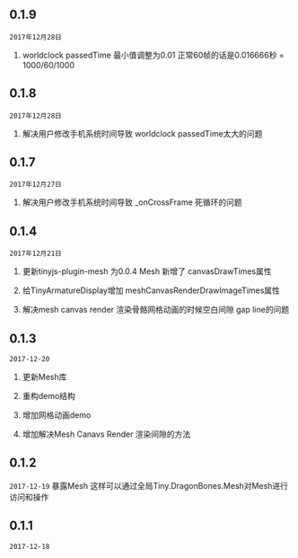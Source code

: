 ## 0.1.9
`2017年12月28日`
1. worldclock passedTime 最小值调整为0.01 正常60帧的话是0.016666秒 = 1000/60/1000

## 0.1.8
`2017年12月28日`
1. 解决用户修改手机系统时间导致 worldclock passedTime太大的问题

## 0.1.7
`2017年12月27日`
1. 解决用户修改手机系统时间导致 _onCrossFrame 死循环的问题
## 0.1.4
`2017年12月21日`

1. 更新tinyjs-plugin-mesh 为0.0.4 Mesh 新增了 canvasDrawTimes属性

2. 给TinyArmatureDisplay增加 meshCanvasRenderDrawImageTimes属性

3. 解决mesh canvas render 渲染骨骼网格动画的时候空白间隙 gap line的问题

## 0.1.3
`2017-12-20`

1. 更新Mesh库

2. 重构demo结构

3. 增加网格动画demo

4. 增加解决Mesh Canavs Render 渲染间隙的方法


## 0.1.2

`2017-12-19` 暴露Mesh 这样可以通过全局Tiny.DragonBones.Mesh对Mesh进行访问和操作

## 0.1.1

`2017-12-18`

